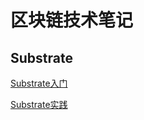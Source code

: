 # 区块链技术笔记

## Substrate

[Substrate入门](https://mp.weixin.qq.com/s?__biz=MzA5NTQyNDIyNw==&mid=2247483793&idx=1&sn=12e39b66841b4e8b454209a33d1480c7)

[Substrate实践](https://mp.weixin.qq.com/s?__biz=MzA5NTQyNDIyNw==&mid=2247483806&idx=1&sn=f996a8810c899266b7401545074fd514)
